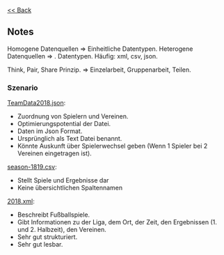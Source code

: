 [<< Back](../Lernsituation.md)

## Notes

Homogene Datenquellen => Einheitliche Datentypen.
Heterogene Datenquellen => .
Datentypen.
Häufig: xml, csv, json.

Think, Pair, Share Prinzip. => Einzelarbeit, Gruppenarbeit, Teilen.

### Szenario

[TeamData2018.json](resources/TeamData2018.json):
- Zuordnung von Spielern und Vereinen.
- Optimierungspotential der Datei.
- Daten im Json Format.
- Ursprünglich als Text Datei benannt.
- Könnte Auskunft über Spielerwechsel geben (Wenn 1 Spieler bei 2 Vereinen eingetragen ist).

[season-1819.csv](resources/season-1819.csv):
- Stellt Spiele und Ergebnisse dar
- Keine übersichtlichen Spaltennamen

[2018.xml](resources/2018.xml):
- Beschreibt Fußballspiele.
- Gibt Informationen zu der Liga, dem Ort, der Zeit, den Ergebnissen (1. und 2. Halbzeit), den Vereinen.
- Sehr gut strukturiert.
- Sehr gut lesbar.

